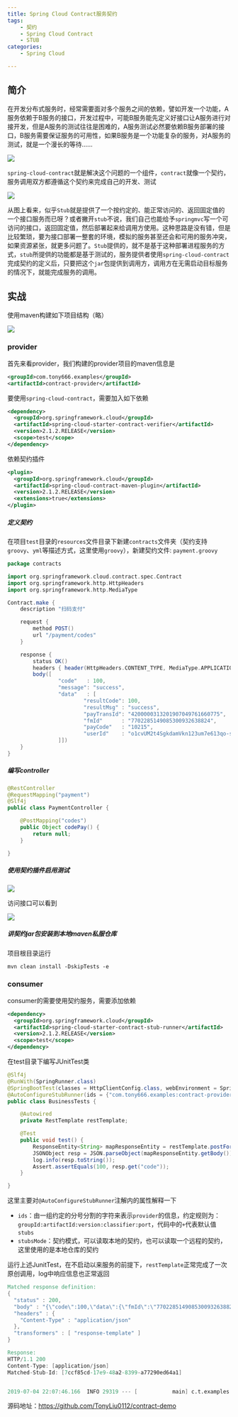 ```yaml
---
title: Spring Cloud Contract服务契约
tags: 
    - 契约
    - Spring Cloud Contract
    - STUB
categories:
    - Spring Cloud

---
```




## 简介

在开发分布式服务时，经常需要面对多个服务之间的依赖，譬如开发一个功能，A服务依赖于B服务的接口，开发过程中，可能B服务能先定义好接口让A服务进行对接开发，但是A服务的测试往往是困难的，A服务测试必然要依赖B服务部署的接口，B服务需要保证服务的可用性，如果B服务是一个功能复杂的服务，对A服务的测试，就是一个漫长的等待…...

![](Deps.png)

`spring-cloud-contract`就是解决这个问题的一个组件，`contract`就像一个契约，服务调用双方都遵循这个契约来完成自己的开发、测试

![](Stubs2.png)

从图上看来，似乎`Stub`就是提供了一个按约定的、能正常访问的、返回固定值的一个接口服务而已呀？或者撇开`stub`不说，我们自己也能给予`springmvc`写一个可访问的接口，返回固定值，然后部署起来给调用方使用。这种思路是没有错，但是比较繁琐，要为接口部署一整套的环境，模拟的服务甚至还会和可用的服务冲突，如果资源紧张，就更多问题了。`Stub`提供的，就不是基于这种部署进程服务的方式，`stub`所提供的功能都是基于测试的，服务提供者使用`spring-cloud-contract`完成契约的定义后，只要把这个`jar`包提供到调用方，调用方在无需启动目标服务的情况下，就能完成服务的调用。

## 实战

使用maven构建如下项目结构（略）

![](project-tree.png)

### provider

首先来看provider，我们构建的provider项目的maven信息是

```xml
<groupId>com.tony666.examples</groupId>
<artifactId>contract-provider</artifactId>
```



要使用`spring-cloud-contract`，需要加入如下依赖

```xml
<dependency>
  <groupId>org.springframework.cloud</groupId>
  <artifactId>spring-cloud-starter-contract-verifier</artifactId>
  <version>2.1.2.RELEASE</version>
  <scope>test</scope>
</dependency>
```

依赖契约插件

```xml
<plugin>
  <groupId>org.springframework.cloud</groupId>
  <artifactId>spring-cloud-contract-maven-plugin</artifactId>
  <version>2.1.2.RELEASE</version>
  <extensions>true</extensions>
</plugin>
```

##### 定义契约

在项目`test`目录的`resources`文件目录下新建`contracts`文件夹（契约支持`groovy`、`yml`等描述方式，这里使用`groovy`），新建契约文件: `payment.groovy`

```groovy
package contracts

import org.springframework.cloud.contract.spec.Contract
import org.springframework.http.HttpHeaders
import org.springframework.http.MediaType

Contract.make {
    description "扫码支付"

    request {
        method POST()
        url "/payment/codes"
    }

    response {
        status OK()
        headers { header(HttpHeaders.CONTENT_TYPE, MediaType.APPLICATION_JSON) }
        body([
                "code"   : 100,
                "message": "success",
                "data"   : [
                        "resultCode": 100,
                        "resultMsg" : "success",
                        "payTransId": "4200000313201907049761660775",
                        "fmId"      : "7702285149085300932638824",
                        "payCode"   : "10215",
                        "userId"    : "o1cvUM2t4SgkdamVkn123um7e613qo-ssssRsssw"
                ]])
    }
}
```

##### 编写controller

```java
@RestController
@RequestMapping("payment")
@Slf4j
public class PaymentController {

    @PostMapping("codes")
    public Object codePay() {
        return null;
    }

}
```

##### 使用契约插件启用测试

![](stub-test.png)

访问接口可以看到

![](test-post-result.png)

##### 讲契约jar包安装到本地maven私服仓库

项目根目录运行

```shell
mvn clean install -DskipTests -e
```

### consumer

consumer的需要使用契约服务，需要添加依赖

```xml
<dependency>
  <groupId>org.springframework.cloud</groupId>
  <artifactId>spring-cloud-starter-contract-stub-runner</artifactId>
  <version>2.1.2.RELEASE</version>
  <scope>test</scope>
</dependency>
```

在test目录下编写JUnitTest类

```java
@Slf4j
@RunWith(SpringRunner.class)
@SpringBootTest(classes = HttpClientConfig.class, webEnvironment = SpringBootTest.WebEnvironment.NONE)
@AutoConfigureStubRunner(ids = {"com.tony666.examples:contract-provider:+:8080"}, stubsMode = StubRunnerProperties.StubsMode.LOCAL)
public class BusinessTests {

    @Autowired
    private RestTemplate restTemplate;

    @Test
    public void test() {
        ResponseEntity<String> mapResponseEntity = restTemplate.postForEntity("http://localhost:8080/payment/codes", null, String.class);
        JSONObject resp = JSON.parseObject(mapResponseEntity.getBody());
        log.info(resp.toString());
        Assert.assertEquals(100, resp.get("code"));
    }

}

```

这里主要对`@AutoConfigureStubRunner`注解内的属性解释一下

* `ids`：由一组约定的分号分割的字符来表示`provider`的信息，约定规则为：`groupId:artifactId:version:classifier:port`，代码中的`+`代表默认值`stubs`
* `stubsMode`：契约模式，可以读取本地的契约，也可以读取一个远程的契约，这里使用的是本地仓库的契约

运行上述JunitTest，在不启动以来服务的前提下，`restTemplate`正常完成了一次原创调用，log中响应信息也正常返回

```verilog
Matched response definition:
{
  "status" : 200,
  "body" : "{\"code\":100,\"data\":{\"fmId\":\"7702285149085300932638824\",\"payTransId\":\"4200000313201907049761660775\",\"resultCode\":100,\"payCode\":\"10215\",\"userId\":\"o1vUMt4SgkmVkn2um7e63qo-ssRw\",\"resultMsg\":\"success\"},\"message\":\"success\"}",
  "headers" : {
    "Content-Type" : "application/json"
  },
  "transformers" : [ "response-template" ]
}

Response:
HTTP/1.1 200
Content-Type: [application/json]
Matched-Stub-Id: [7ccf85cd-17e9-48a2-8399-a77290ed64a1]


2019-07-04 22:07:46.166  INFO 29319 --- [           main] c.t.examples.consumer.BusinessTests      : {"code":100,"data":{"fmId":"7702285149085300932638824","payTransId":"4200000313201907049761660775","resultCode":100,"payCode":"10215","userId":"o1vUMt4SgkmVkn2um7e63qo-ssRw","resultMsg":"success"},"message":"success"}

```



源码地址：https://github.com/TonyLiu0112/contract-demo